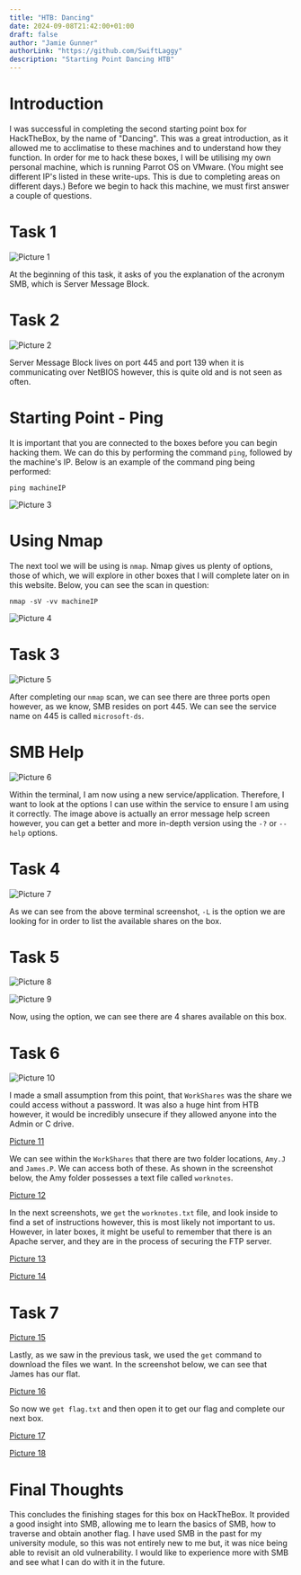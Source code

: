 ```yaml
---
title: "HTB: Dancing"
date: 2024-09-08T21:42:00+01:00
draft: false
author: "Jamie Gunner"
authorLink: "https://github.com/SwiftLaggy"
description: "Starting Point Dancing HTB"
---
```


# Introduction

I was successful in completing the second starting point box for HackTheBox, by the name of "Dancing". This was a great introduction, as it allowed me to acclimatise to these machines and to understand how they function. In order for me to hack these boxes, I will be utilising my own personal machine, which is running Parrot OS on VMware. (You might see different IP's listed in these write-ups. This is due to completing areas on different days.)
Before we begin to hack this machine, we must first answer a couple of questions. 

# Task 1

![Picture 1](../images/TaskAcronym.jpg)

At the beginning of this task, it asks of you the explanation of the acronym SMB, which is Server Message Block.

# Task 2

![Picture 2](../images/TaskPort.jpg)

Server Message Block lives on port 445 and port 139 when it is communicating over NetBIOS however, this is quite old and is not seen as often. 

# Starting Point - Ping

It is important that you are connected to the boxes before you can begin hacking them. We can do this by performing the command ``ping``, followed by the machine's IP. Below is an example of the command ping being performed:
```
ping machineIP
```

![Picture 3](../images/Ping.jpg)

# Using Nmap

The next tool we will be using is ``nmap``. Nmap gives us plenty of options, those of which, we will explore in other boxes that I will complete later on in this website. Below, you can see the scan in question:
```
nmap -sV -vv machineIP
```
![Picture 4](../images/Nmap.jpg)

# Task 3

![Picture 5](../images/TaskService.jpg)

After completing our ``nmap`` scan, we can see there are three ports open however, as we know, SMB resides on port 445. We can see the service name on 445 is called ``microsoft-ds``.

# SMB Help

![Picture 6](../images/SMBclienthelp.jpg)

Within the terminal, I am now using a new service/application. Therefore, I want to look at the options I can use within the service to ensure I am using it correctly. The image above is actually an error message help screen however, you can get a better and more in-depth version using the ``-?`` or ``--help`` options. 

# Task 4

![Picture 7](../images/TaskSMBOption.jpg)

As we can see from the above terminal screenshot,  ``-L`` is the option we are looking for in order to list the available shares on the box. 
# Task 5

![Picture 8](../images/TaskShares.jpg)

![Picture 9](../images/SMBlist.jpg)

Now, using the option, we can see there are 4 shares available on this box. 

# Task 6

![Picture 10](../images/TaskPassword.jpg)

I made a small assumption from this point, that ``WorkShares`` was the share we could access without a password. It was also a huge hint from HTB however, it would be incredibly unsecure if they allowed anyone into the Admin or C drive.

[Picture 11](../images/SMBworkshares.jpg)

We can see within the ``WorkShares`` that there are two folder locations, ``Amy.J`` and ``James.P``. We can access both of these. As shown in the screenshot below, the Amy folder possesses a text file called ``worknotes``. 

[Picture 12](../images/SMBlsworknotes.jpg)

In the next screenshots, we ``get`` the ``worknotes.txt`` file, and look inside to find a set of instructions however, this is most likely not important to us. However, in later boxes, it might be useful to remember that there is an Apache server, and they are in the process of securing the FTP server.

[Picture 13](../images/Getworknotes.jpg)

[Picture 14](../images/Worknotes.jpg)

# Task 7
[Picture 15](../images/TaskGet.jpg)

Lastly, as we saw in the previous task, we used the ``get`` command to download the files we want. In the screenshot below, we can see that James has our flat. 

[Picture 16](../images/SMBlsFlag.jpg)

So now we ``get flag.txt`` and then open it to get our flag and complete our next box. 

[Picture 17](../images/Getflag.jpg)

[Picture 18](../images/Flag.jpg)

# Final Thoughts

This concludes the finishing stages for this box on HackTheBox. It provided a good insight into SMB, allowing me to learn the basics of SMB, how to traverse and obtain another flag.  I have used SMB in the past for my university module, so this was not entirely new to me but, it was nice being able to revisit an old vulnerability. I would like to experience more with SMB and see what I can do with it in the future. 



